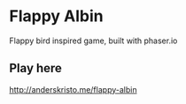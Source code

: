 Flappy Albin
=====

Flappy bird inspired game, built with phaser.io

## Play here
http://anderskristo.me/flappy-albin
